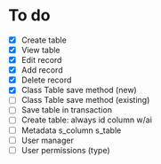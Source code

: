 # To do

- [x] Create table
- [x] View table
- [x] Edit record
- [x] Add record
- [x] Delete record
- [x] Class Table save method (new)
- [ ] Class Table save method (existing)
- [ ] Save table in transaction
- [ ] Create table: always id column w/ai
- [ ] Metadata s_column s_table
- [ ] User manager
- [ ] User permissions (type)
